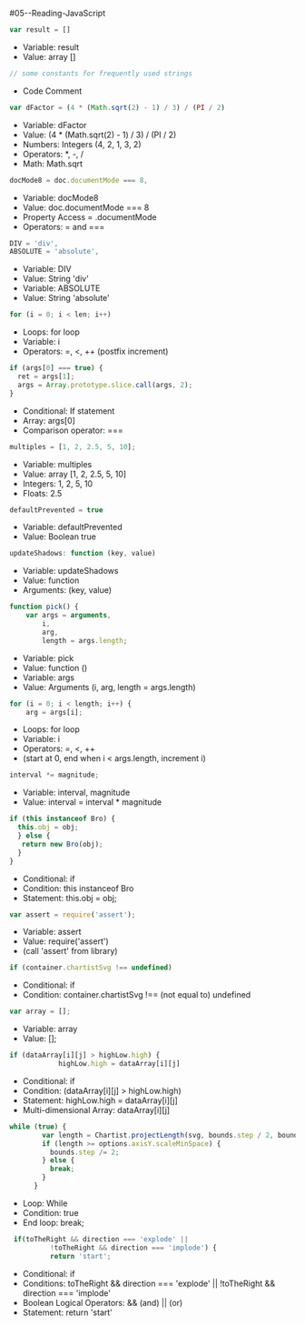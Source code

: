 #05--Reading-JavaScript

```javascript
var result = []
```
* Variable: result
* Value: array []


```javascript
// some constants for frequently used strings
```
* Code Comment

```javascript
var dFactor = (4 * (Math.sqrt(2) - 1) / 3) / (PI / 2)
```

* Variable: dFactor
* Value: (4 * (Math.sqrt(2) - 1) / 3) / (PI / 2)
* Numbers: Integers (4, 2, 1, 3, 2)
* Operators: *, -, /
* Math: Math.sqrt


```javascript
docMode8 = doc.documentMode === 8,
```

* Variable: docMode8
* Value: doc.documentMode === 8
* Property Access = .documentMode
* Operators: = and ===

```javascript
DIV = 'div',
ABSOLUTE = 'absolute',
```
* Variable: DIV
* Value: String 'div'
* Variable: ABSOLUTE
* Value: String 'absolute'


```javascript
for (i = 0; i < len; i++)
```
* Loops: for loop
* Variable: i
* Operators: =, <, ++ (postfix increment)

```javascript
if (args[0] === true) {
  ret = args[1];
  args = Array.prototype.slice.call(args, 2);
}
```
* Conditional: If statement
* Array: args[0]
* Comparison operator: ===

```javascript
multiples = [1, 2, 2.5, 5, 10];
```
* Variable: multiples
* Value: array [1, 2, 2.5, 5, 10]
* Integers: 1, 2, 5, 10
* Floats: 2.5

```javascript
defaultPrevented = true
```

* Variable: defaultPrevented
* Value: Boolean true

```javascript
updateShadows: function (key, value)
```

* Variable: updateShadows
* Value: function 
* Arguments: (key, value)


```javascript
function pick() {
	var args = arguments,
		i,
		arg,
		length = args.length;
```
* Variable: pick
* Value: function ()
* Variable: args
* Value: Arguments (i, arg, length = args.length)


```javascript
for (i = 0; i < length; i++) {
	arg = args[i];
```
* Loops: for loop
* Variable: i
* Operators: =, <, ++
* (start at 0, end when i < args.length, increment i)


```javascript
interval *= magnitude;
```
* Variable: interval, magnitude
* Value: interval = interval * magnitude

```javascript
if (this instanceof Bro) {
  this.obj = obj;
  } else {
   return new Bro(obj);
  }
}
```

* Conditional: if
* Condition: this instanceof Bro
* Statement: this.obj = obj;


```javascript
var assert = require('assert');
```

* Variable: assert
* Value: require('assert')
* (call 'assert' from library)

```javascript
if (container.chartistSvg !== undefined)
```
* Conditional: if
* Condition: container.chartistSvg !== (not equal to) undefined

```javascript
var array = [];
```

* Variable: array
* Value: [];

```javascript
if (dataArray[i][j] > highLow.high) {
            highLow.high = dataArray[i][j]
```

* Conditional: if
* Condition: (dataArray[i][j] > highLow.high)
* Statement: highLow.high = dataArray[i][j]
* Multi-dimensional Array: dataArray[i][j]

```javascript
while (true) {
        var length = Chartist.projectLength(svg, bounds.step / 2, bounds, options);
        if (length >= options.axisY.scaleMinSpace) {
          bounds.step /= 2;
        } else {
          break;
        }
      }
```

* Loop: While
* Condition: true
* End loop: break;

```javascript
 if(toTheRight && direction === 'explode' ||
          !toTheRight && direction === 'implode') {
          return 'start';
```

* Conditional: if
* Conditions: toTheRight && direction === 'explode' || !toTheRight && direction === 'implode'
* Boolean Logical Operators: && (and) || (or)
* Statement: return 'start'
